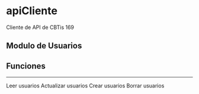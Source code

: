 # apiCliente
Cliente de API de CBTis 169

## Modulo de Usuarios

## Funciones

********
Leer usuarios
Actualizar usuarios
Crear usuarios
Borrar usuarios

